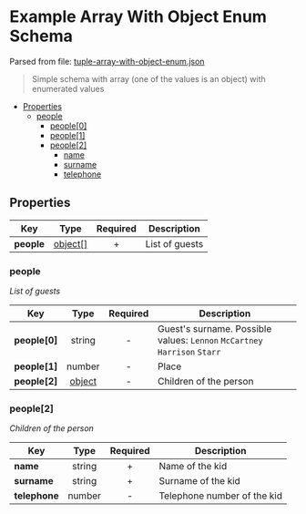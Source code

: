 # __Example Array With Object Enum Schema__
Parsed from file: [tuple-array-with-object-enum.json](https://github.com/McCastles/JMC/blob/master/examples/simple/simple-array-with-object-enum.json)

> Simple schema with array (one of the values is an object) with enumerated values
* [Properties](#properties)
	* [people](#people)
		* [people[0]](#people)
		* [people[1]](#people)
		* [people[2]](#people[2])
			* [name](#people[2])
			* [surname](#people[2])
			* [telephone](#people[2])
## __Properties__

|Key|Type|Required|Description|
|-|:-:|:-:|-|
|__people__|[object[]](#people)|+|List of guests|
### __people__
_List of guests_

|Key|Type|Required|Description|
|-|:-:|:-:|-|
|__people[0]__|string|-|Guest's surname. Possible values: `Lennon` `McCartney` `Harrison` `Starr`|
|__people[1]__|number|-|Place|
|__people[2]__|[object](#people[2])|-|Children of the person|
### __people[2]__
_Children of the person_

|Key|Type|Required|Description|
|-|:-:|:-:|-|
|__name__|string|+|Name of the kid|
|__surname__|string|+|Surname of the kid|
|__telephone__|number|-|Telephone number of the kid|